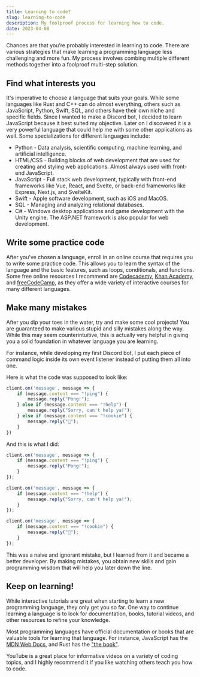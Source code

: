 ```yaml
---
title: Learning to code?
slug: learning-to-code
description: My foolproof process for learning how to code.
date: 2023-04-08
---
```


Chances are that you’re probably interested in learning to code. There are various strategies that make learning a programming language less challenging and more fun. My process involves combing multiple different methods together into a foolproof multi-step solution.

## Find what interests you

It's imperative to choose a language that suits your goals. While some languages like Rust and C++ can do almost everything, others such as JavaScript, Python, Swift, SQL, and others have their own niche and specific fields. Since I wanted to make a Discord bot, I decided to learn JavaScript because it best suited my objective. Later on I discovered it is a very powerful language that could help me with some other applications as well. Some specializations for different languages include:

- Python - Data analysis, scientific computing, machine learning, and artificial intelligence.
- HTML/CSS - Building blocks of web development that are used for creating and styling web applications. Almost always used with front-end JavaScript.
- JavaScript - Full stack web development, typically with front-end frameworks like Vue, React, and Svelte, or back-end frameworks like Express, Next.js, and SvelteKit.
- Swift - Apple software development, such as iOS and MacOS.
- SQL - Managing and analyzing relational databases.
- C# - Windows desktop applications and game development with the Unity engine. The ASP.NET framework is also popular for web development.

## Write some practice code

After you've chosen a language, enroll in an online course that requires you to write some practice code. This allows you to learn the syntax of the language and the basic features, such as loops, conditionals, and functions. Some free online resources I recommend are [Codecademy](https://www.codecademy.com/), [Khan Academy](https://www.khanacademy.org/computing/computer-programming), and [freeCodeCamp](https://www.freecodecamp.org/), as they offer a wide variety of interactive courses for many different languages.

## Make many mistakes

After you dip your toes in the water, try and make some cool projects! You are guaranteed to make various stupid and silly mistakes along the way. While this may seem counterintuitive, this is actually very helpful in giving you a solid foundation in whatever language you are learning.

For instance, while developing my first Discord bot, I put each piece of command logic inside its own event listener instead of putting them all into one.

Here is what the code was supposed to look like:

```js:index.js
client.on('message', message => {
    if (message.content === "!ping") {
        message.reply("Pong!");
    } else if (message.content === "!help") {
        message.reply("Sorry, can't help ya!");
    } else if (message.content === "!cookie") {
        message.reply("🍪");
    }
})
```

And this is what I did:

```js:index.js
client.on('message', message => {
    if (message.content === "!ping") {
        message.reply("Pong!");
    }
});

client.on('message', message => {
    if (message.content === "!help") {
        message.reply("Sorry, can't help ya!");
    }
});

client.on('message', message => {
    if (message.content === "!cookie") {
        message.reply("🍪");
    }
});
```

This was a naive and ignorant mistake, but I learned from it and became a better developer. By making mistakes, you obtain new skills and gain programming wisdom that will help you later down the line.

## Keep on learning!

While interactive tutorials are great when starting to learn a new programming language, they only get you so far. One way to continue learning a language is to look for documentation, books, tutorial videos, and other resources to refine your knowledge.

Most programming languages have official documentation or books that are valuable tools for learning that language. For instance, JavaScript has the [MDN Web Docs](https://developer.mozilla.org/en-US/docs/Web/javascript), and Rust has the ["the book"](https://doc.rust-lang.org/book/).

YouTube is a great place for informative videos on a variety of coding topics, and I highly recommend it if you like watching others teach you how to code.
